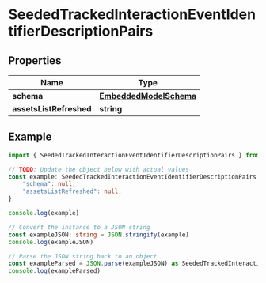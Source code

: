
# SeededTrackedInteractionEventIdentifierDescriptionPairs


## Properties

Name | Type
------------ | -------------
**schema** | [**EmbeddedModelSchema**](EmbeddedModelSchema)
**assetsListRefreshed** | **string**

## Example

```typescript
import { SeededTrackedInteractionEventIdentifierDescriptionPairs } from '@pieces.app/pieces-os-client'

// TODO: Update the object below with actual values
const example: SeededTrackedInteractionEventIdentifierDescriptionPairs = {
    "schema": null,
    "assetsListRefreshed": null,
}

console.log(example)

// Convert the instance to a JSON string
const exampleJSON: string = JSON.stringify(example)
console.log(exampleJSON)

// Parse the JSON string back to an object
const exampleParsed = JSON.parse(exampleJSON) as SeededTrackedInteractionEventIdentifierDescriptionPairs
console.log(exampleParsed)
```


